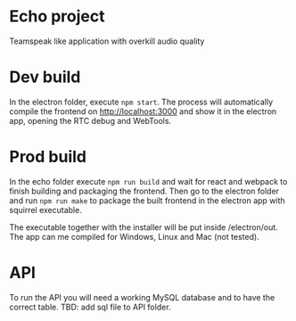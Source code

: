 # Echo project

Teamspeak like application with overkill audio quality

# Dev build

In the electron folder, execute `npm start`. The process will automatically compile the frontend on [http://localhost:3000](http://localhost:3000) and show it in the electron app, opening the RTC debug and WebTools.

# Prod build

In the echo folder execute `npm run build` and wait for react and webpack to finish building and packaging the frontend.
Then go to the electron folder and run `npm run make` to package the built frontend in the electron app with squirrel executable.

The executable together with the installer will be put inside /electron/out. The app can me compiled for Windows, Linux and Mac (not tested).

# API

To run the API you will need a working MySQL database and to have the correct table.
TBD: add sql file to API folder.
